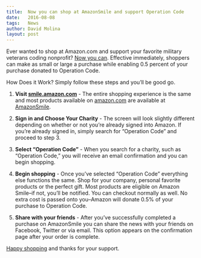 ```yaml
---
title:  Now you can shop at AmazonSmile and support Operation Code
date:   2016-08-08
tags:   News
author: David Molina
layout: post
---
```

Ever wanted to shop at Amazon.com and support your favorite military veterans coding nonprofit? [Now you can](https://smile.amazon.com/ch/47-4247572). Effective immediately, shoppers can make as small or large a purchase while enabling 0.5 percent of your purchase donated to Operation Code.

How Does it Work? Simply follow these steps and you’ll be good go. 

1. **Visit [smile.amazon.com](https://smile.amazon.com/ch/47-4247572)** - The entire shopping experience is the same and most products available on [amazon.com](http://amazon.com/) are available at [AmazonSmile](https://smile.amazon.com/ch/47-4247572).

2. **Sign in and Choose Your Charity** - The screen will look slightly different depending on whether or not you’re already signed into Amazon. If you’re already signed in, simply search for “Operation Code” and proceed to step 3.

3. **Select “Operation Code”** - When you search for a charity, such as “Operation Code,” you will receive an email confirmation and you can begin shopping.

4. **Begin shopping** - Once you’ve selected “Operation Code” everything else functions the same. Shop for your company, personal favorite products or the perfect gift. Most products are eligible on Amazon Smile–if not, you’ll be notified. You can checkout normally as well. No extra cost is passed onto you–Amazon will donate 0.5% of your purchase to Operation Code.

5. **Share with your friends** - After you’ve successfully completed a purchase on AmazonSmile you can share the news with your friends on Facebook, Twitter or via email. This option appears on the confirmation page after your order is complete.

[Happy shopping](https://smile.amazon.com/ch/47-4247572) and thanks for your support.